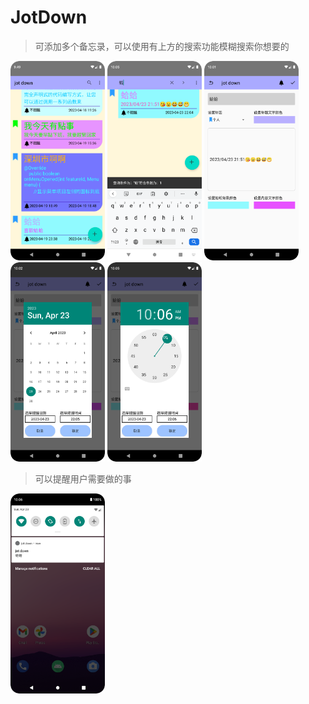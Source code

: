 # JotDown
> 可添加多个备忘录，可以使用有上方的搜索功能模糊搜索你想要的
<img src="renderingsShow/1.png" alt="主页" width="30%" />
<img src="renderingsShow/5.png" alt="模糊搜索" width="30%" />
<img src="renderingsShow/2.png" alt="添加备忘录" width="30%" />
<img src="renderingsShow/3.png" alt="设置提醒日期" width="30%" />
<img src="renderingsShow/4.png" alt="设置提醒时间" width="30%" />

> 可以提醒用户需要做的事
<img src="renderingsShow/6.png" alt="到点提醒" width="30%" />
